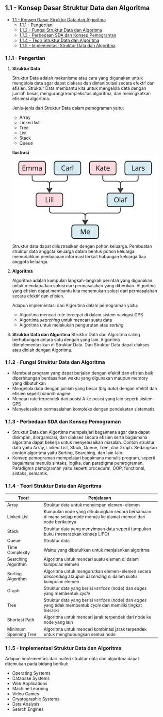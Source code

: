 ## 1.1 - Konsep Dasar Struktur Data dan Algoritma
- [1.1 - Konsep Dasar Struktur Data dan Algoritma](#11---konsep-dasar-struktur-data-dan-algoritma)
  - [1.1.1 - Pengertian](#111---pengertian)
  - [1.1.2 - Fungsi Struktur Data dan Algoritma](#112---fungsi-struktur-data-dan-algoritma)
  - [1.1.3 - Perbedaan SDA dan Konsep Pemograman](#113---perbedaan-sda-dan-konsep-pemograman)
  - [1.1.4 - Teori Struktur Data dan Algoritma](#114---teori-struktur-data-dan-algoritma)
  - [1.1.5 - Implementasi Struktur Data dan Algoritma](#115---implementasi-struktur-data-dan-algoritma)


### 1.1.1 - Pengertian
1. **Struktur Data**
   
   Struktur Data adalah mekanisme atau cara yang digunakan untuk mengelola data agar dapat diakses dan dimanipulasi secara efektif dan efisien. Struktur Data membantu kita untuk mengelola data dengan jumlah besar, mengurangi kompleksitas algoritma, dan meningkatkan efisiensi algoritma. 
   
   Jenis-jenis dari Struktur Data dalam pemograman yaitu:
   - Array
   - Linked list 
   - Tree
   - List
   - Stack
   - Queue

   **Ilustrasi**
   ![Illustrasi Struktur Data](img_familytree.png)
   Struktur data dapat diilustrasikan dengan pohon keluarga. Pembuatan struktur data anggota keluarga dalam bentuk pohon keluarga memudahkan pembacaan informasi terkait hubungan keluarga tiap anggota keluarga.
2. **Algoritma**
   
   Algoritma adalah kumpulan langkah-langkah perintah yang digunakan untuk mendapatkan solusi dari permasalahan yang diberikan. Algoritma yang efisien dapat membantu kita menemukan solusi dari permasalahan secara efektif dan efisien.

   Adapun implementasi dari Algoritma dalam pemograman yaitu:
   - Algoritma mencari rute tercepat di dalam sistem navigasi GPS
   - Algortima *searching* untuk mencari suatu data
   - Algoritma untuk melakukan pengurutan atau *sorting*
3. **Struktur Data dan Algoritma**
   Struktur Data dan Algoritma saling berhubungan antara satu dengan yang lain. Algoritma diimplementasikan di Struktur Data. Dan Struktur Data dapat diakses atau diolah dengan Algoritma.
### 1.1.2 - Fungsi Struktur Data dan Algoritma
- Membuat program yang dapat berjalan dengan efektif dan efisien baik diperhitungan berdasarkan waktu yang digunakan maupun memory yang dibutuhkan
- Mengelola data dengan jumlah yang besar (*big data*) dengan efektif dan efisien seperti *search engine*
- Mencari rute terpendek dari posisi A ke posisi yang lain seperti sistem GPS
- Menyelesaikan permasalahan kompleks dengan pendekatan sistematis
### 1.1.3 - Perbedaan SDA dan Konsep Pemograman
- Struktur Data dan Algortima mempelajari bagaimana agar data dapat disimpan, diorganisasi, dan diakses secara efisien serta bagaimana algoritma dapat bekerja untuk menyelesaikan masalah. Contoh struktur data yaitu Array, Linked List, Stack, Queue, Tree, dan Graph. Sedangkan contoh algoritma yaitu Sorting, Searching, dan lain-lain.
- Konsep pemograman mempelajari bagaimana menulis program, seperti bagaimana menulis sintaks, logika, dan paradigma pemrograman. Paradigma pemograman yaitu seperti procedural, OOP, functional, sintaks, semantik.
### 1.1.4 - Teori Struktur Data dan Algoritma
| Teori | Penjelasan |
| --------- | ------- |
| Array | Struktur data untuk menyimpan elemen-elemen |
| Linked List | Kumpulan node yang dihubungkan secara bersamaan di mana setiap node menuju ke alamat memori dari node berikutnya |
| Stack | Struktur data yang menyimpan data seperti tumpukan buku (menerapkan konsep LIFO) |
| Queue | Struktur data |
| Time Complexity | Waktu yang dibutuhkan untuk menjalankan algoritma |
| Searching Algorithm | Algoritma untuk mencari suatu elemen di dalam kumpulan elemen |
| Sorting Algorithm | Algoritma untuk mengurutkan elemen-elemen secara *descending* ataupun *ascending* di dalam suatu kumpulan elemen |
| Graph | Struktur data yang berisi *vertices* (node) dan *edges* yang membentuk *cycle* |
| Tree | Struktur data yang berisi *vertices* (node) dan *edges* yang tidak membentuk *cycle* dan memiliki tingkat hierarki |
| Shortest Path | Algoritma untuk mencari jarak terpendek dari node ke node yang lain |
| Minimum Spanning Tree | Algoritma untuk mencari kombinasi jarak terpendek untuk menghubungkan semua node |
### 1.1.5 - Implementasi Struktur Data dan Algoritma
Adapun implementasi dari materi struktur data dan algoritma dapat ditemukan pada bidang berikut:
- Operating Systems
- Database Systems
- Web Applications
- Machine Learning
- Video Games
- Cryptographic Systems
- Data Analysis
- Search Engines
